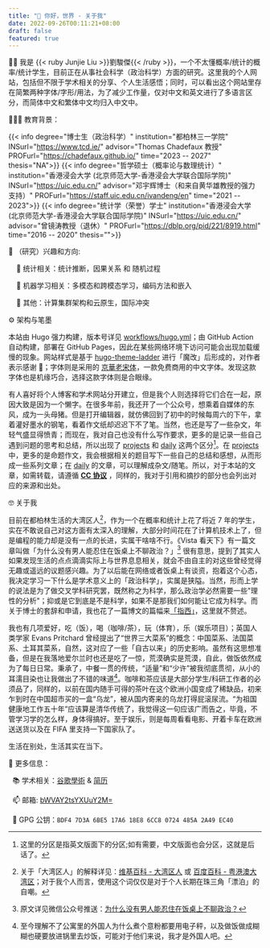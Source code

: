 ```yaml
---
title: "👋 你好，世界 - 关于我"
date: 2022-09-26T00:11:21+08:00
draft: false
featured: true
---
```



👨‍💻 我是 {{< ruby Junjie Liu >}}劉駿傑{{< /ruby >}}，一个不太懂概率/统计的概率/统计学生，目前正在从事社会科学（政治科学）方面的研究。这里我的个人网站，包括但不限于学术相关的分享、个人生活感悟；同时，可以看出这个网站里存在简繁两种字体/字形/用法，为了减少工作量，仅对中文和英文进行了多语言区分，而简体中文和繁体中文均归入中文中。

<!--more-->

👨🏿‍🏫 教育背景：

<div class="flink">
<div class="info-list-div" >

{{< info degree="博士生（政治科学）" institution="都柏林三一学院" INSurl="https://www.tcd.ie/" advisor="Thomas Chadefaux 教授" PROFurl="https://chadefaux.github.io/" time="2023 -- 2027" thesis="NA">}}
{{< info degree="哲学硕士（概率论与数理统计）" institution="香港浸会大学 (北京师范大学-香港浸会大学联合国际学院)" INSurl="https://uic.edu.cn/" advisor="邓宇辉博士（和来自黄华雄教授的强力支持）" PROFurl="https://staff.uic.edu.cn/ivandeng/en" time="2021 -- 2023">}}
{{< info degree="统计学（荣誉）学士" institution="香港浸会大学 (北京师范大学-香港浸会大学联合国际学院)" INSurl="https://uic.edu.cn/" advisor="曾镜涛教授（退休）" PROFurl="https://dblp.org/pid/221/8919.html" time="2016 -- 2020" thesis="">}}

</div>
</div>

🔭 （研究）兴趣和方向:

&nbsp; &nbsp; 🚩 统计相关：统计推断，因果关系 和 随机过程

&nbsp; &nbsp; 🚩 机器学习相关：多模态和跨模态学习，编码方法和嵌入

&nbsp; &nbsp; 🚩 其他：计算集群架构和云原生，国际冲突

⚙️ 架构与笔墨

本站由 Hugo 强力构建，版本号详见 [workflows/hugo.yml](https://github.com/TerenceLiu98/terenceliu98.github.io.source/blob/f8327d16f7880ec098bc56ead9f488b5ca18d104/.github/workflows/hugo.yml#L19)；由 GitHub Action 自动构建，部署在 GitHub Pages，因此在某些网络环境下访问可能会出现加载缓慢的现象。网站样式是基于 [hugo-theme-ladder](https://github.com/guangzhengli/hugo-theme-ladder) 进行「魔改」后形成的，对作者表示感谢 🙏；字体则是采用的 [京華老宋体](https://zhuanlan.zhihu.com/p/637491623)，一款免费商用的中文字体。发现这款字体也是机缘巧合，选择这款字体则是合眼缘。

有人喜好将个人博客和学术网站分开建立，但是我个人则选择将它们合在一起，原因大致是因为一个懒字。在很多年前，我还开了一个公众号，想乘着自媒体的东风，成为一头母猪。但是打开编辑器，就仿佛回到了初中的时候每周六的下午，拿着灌好墨水的钢笔，看着作文纸却迟迟下不了笔。当然，也还是写了一些杂文，年轻气盛显得愤青；而现在，我对自己也没有什么写作要求，更多的是记录一些自己遇到问题的思考和总结，所以出现了 [projects](/projects/) 和 [daily](/post) 这两个区分[^0]。在 [projects](/projects/) 中，更多的是命题作文，我会根据相关的题目写下一些自己的总结和感想，从而形成一些系列文章；在 [daily](/post) 的文章，可以理解成杂文/随笔。所以，对于本站的文章，如需转载，请遵循 [**CC 协议**](https://creativecommons.org/licenses/by-nc-sa/4.0/) ，同样的，我对于引用和摘抄的部分也会列出对应的来源和出处。


🤓 关于我

目前在都柏林生活的大湾区人[^1]，作为一个在概率和统计上花了将近 7 年的学生，实在不敢说自己对这方面有太深入的理解，大部分时间花在了计算机技术上了，但是编程的能力却是没有一点的长进，实属干啥啥不行。《Vista 看天下》有一篇文章叫做「为什么没有男人能忍住在饭桌上不聊政治？」[^2] 很有意思，提到了其实人如果发现生活的点点滴滴实际上与世界息息相关，就会不由自主的对这些曾经觉得无趣或遥远的议题感兴趣。为了以后能在网络或者饭桌上有谈资，抱着这个心态，我决定学习一下什么是学术意义上的「政治科学」，实属是狭隘。当然，形而上学的说法是为了做交叉学科研究罢，既然称之为科学，那么政治学必然需要一些"理性的分析"；抑或是它到底是不是科学，如果不是那我们如何能让它成为科学。而关于博士的套辞和申请，我也花了一篇博文的篇幅来[「指西」](/zh/post/phd-application/)，这里就不赘述。

我也有几项爱好，吃（饭），喝（咖啡/茶），玩（体育），乐（娱乐项目）；英国人类学家 Evans Pritchard 曾经提出了“世界三大菜系”的概念：中国菜系、法国菜系、土耳其菜系，自然，这对应了一些「自古以来」的历史影响。虽然有这思想准备，但是在我落地爱尔兰时也还是吃了一惊，荒漠确实是荒漠，自此，做饭依然成为了每日日常。秉承了，中餐一贯的传统，“适量”和“少许”被我彻底贯彻，从小的耳濡目染也让我做出了不错的味道[^3]。咖啡和茶应该是大部分学生/科研工作者的必须品了，同样的，以前在国内随手可得的茶叶在这个欧洲小国变成了稀缺品，初来乍到时在中国超市买的一盒“乌龙”，被从国内寄来的乌龙打得屁滚尿流。“为祖国健康地工作五十年”应该算是清华传统了，我觉得这一句应该广而告之，毕竟，不管学习学的怎么样，身体得搞好。至于娱乐，则是每周看看电影、开着卡车在欧洲送送货以及在 FIFA 里支持一下国家队了。

生活在别处，生活其实在当下。

🫡 更多信息：

&nbsp; 📚 学术相关：[谷歌學術](https://scholar.google.com/citations?user=GaoaZ1kAAAAJ) & [简历](https://terencelau-my.sharepoint.com/:b:/g/personal/terencelau_terencelau_onmicrosoft_com/ESH1R1joUSxOghfIGc1r9-UBL36zElJeNgYwazTSi7LNog?e=Ecmvdy)

&nbsp; 📫 邮箱: [bWVAY2tsYXUuY2M=](mailto:bWVAY2tsYXUuY2M=)

&nbsp; 🔑 GPG 公钥：`BDF4 7D3A 6BE5 17A6 18E8 6CC8 0724 485A 2A49 EC40`

[^0]: 这里的分区是指英文版面下的分区;如有需要，中文版面也会分区，这就是后话了。
[^1]: 关于「大湾区人」的解释详见：[维基百科 - 大湾区人](https://zh.wikipedia.org/zh-hans/%E5%A4%A7%E7%81%A3%E5%8D%80%E4%BA%BA) 或 [百度百科 - 粤港澳大湾区](https://baike.baidu.com/item/粤港澳大湾区/19153589)；对于我个人而言，使用这个词仅仅是对于个人长期在珠三角「漂泊」的自嘲。
[^2]: 原文详见微信公众号推送：[为什么没有男人能忍住在饭桌上不聊政治？](https://mp.weixin.qq.com/s/8yo_hB0-NbfkY6Coe3yatg)
[^3]: 至今理解不了公寓里的外国人为什么煮个意粉都要用电子秤，以及做饭做成糊糊也硬要放进锅里去炒饭，可能对于他们来说，我才是外国人吧。